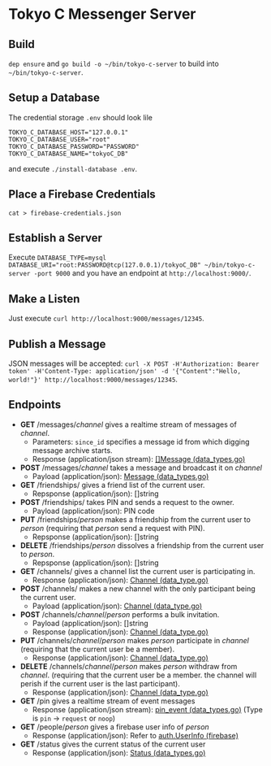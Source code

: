 # Tokyo C Messenger Server

## Build

`dep ensure` and `go build -o ~/bin/tokyo-c-server` to build into `~/bin/tokyo-c-server`.


## Setup a Database

The credential storage `.env` should look lile

```
TOKYO_C_DATABASE_HOST="127.0.0.1"
TOKYO_C_DATABASE_USER="root"
TOKYO_C_DATABASE_PASSWORD="PASSWORD"
TOKYO_C_DATABASE_NAME="tokyoC_DB"
```

and execute `./install-database .env`.

## Place a Firebase Credentials

`cat > firebase-credentials.json`

## Establish a Server

Execute `DATABASE_TYPE=mysql DATABASE_URI="root:PASSWORD@tcp(127.0.0.1)/tokyoC_DB" ~/bin/tokyo-c-server -port 9000` and you have an endpoint at `http://localhost:9000/`.

## Make a Listen
Just execute
`curl http://localhost:9000/messages/12345`.

## Publish a Message

JSON messages will be accepted:
`curl -X POST -H'Authorization: Bearer token' -H'Content-Type: application/json' -d '{"Content":"Hello, world!"}' http://localhost:9000/messages/12345`.

## Endpoints

* **GET** /messages/_channel_ gives a realtime stream of messages of _channel_.
	* Parameters: `since_id` specifies a message id from which digging message archive starts.
	* Response (application/json stream): [\[\]Message (data_types.go)](https://github.com/line-school2018summer/tokyo-c-server/blob/973bfbc6a111abb311bbe61610e4d93e16471779/data_types.go#L33)
* **POST** /messages/_channel_ takes a message and broadcast it on _channel_
   * Payload (application/json): [Message (data_types.go)](https://github.com/line-school2018summer/tokyo-c-server/blob/973bfbc6a111abb311bbe61610e4d93e16471779/data_types.go#L33)
* **GET** /friendships/ gives a friend list of the current user.
	* Repsponse (application/json): []string
* **POST** /friendships/ takes PIN and sends a request to the owner.
	* Payload (application/json): PIN code
* **PUT** /friendships/_person_ makes a friendship from the current user to _person_ (requiring that _person_ send a request with PIN).
	* Repsponse (application/json): []string
* **DELETE** /friendships/_person_ dissolves a friendship from the current user to _person_.
	* Repsponse (application/json): []string
* **GET** /channels/ gives a channel list the current user is participating in.
	* Response (application/json): [Channel (data_type.go)](https://github.com/line-school2018summer/tokyo-c-server/blob/973bfbc6a111abb311bbe61610e4d93e16471779/data_types.go#L27)
* **POST** /channels/ makes a new channel with the only participant being the current user.
   * Payload (application/json): [Channel (data_type.go)](https://github.com/line-school2018summer/tokyo-c-server/blob/973bfbc6a111abb311bbe61610e4d93e16471779/data_types.go#L27)
* **POST** /channels/_channel_/_person_ performs a bulk invitation.
	* Payload (application/json): []string
	* Response (application/json): [Channel (data_type.go)](https://github.com/line-school2018summer/tokyo-c-server/blob/973bfbc6a111abb311bbe61610e4d93e16471779/data_types.go#L27)
* **PUT** /channels/_channel_/_person_ makes _person_ participate in _channel_ (requiring that the current user be a member).
	* Response (application/json): [Channel (data_type.go)](https://github.com/line-school2018summer/tokyo-c-server/blob/973bfbc6a111abb311bbe61610e4d93e16471779/data_types.go#L27)
* **DELETE** /channels/_channel_/_person_ makes _person_ withdraw from _channel_. (requiring that the current user be a member. the channel will perish if the current user is the last participant).
	* Response (application/json): [Channel (data_type.go)](https://github.com/line-school2018summer/tokyo-c-server/blob/973bfbc6a111abb311bbe61610e4d93e16471779/data_types.go#L27)
* **GET** /pin gives a realtime stream of event messages
	* Response (application/json stream): [pin_event (data_types.go)](https://github.com/line-school2018summer/tokyo-c-server/blob/973bfbc6a111abb311bbe61610e4d93e16471779/data_types.go#L21) (Type is `pin` -> `request` or `noop`)
* **GET** /people/_person_ gives a firebase user info of _person_
	* Response (application/json): Refer to [auth.UserInfo (firebase)](https://godoc.org/firebase.google.com/go/auth#UserInfo)
* **GET** /status gives the current status of the current user
	* Response (application/json): [Status (data_types.go)](https://github.com/line-school2018summer/tokyo-c-server/blob/973bfbc6a111abb311bbe61610e4d93e16471779/data_types.go#L42)
